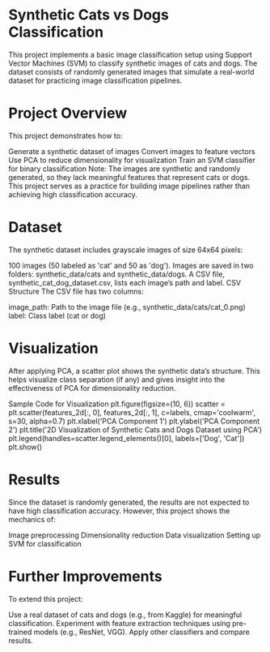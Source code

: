 # Synthetic Cats vs Dogs Classification
This project implements a basic image classification setup using Support Vector Machines (SVM) to classify synthetic images of cats and dogs. The dataset consists of randomly generated images that simulate a real-world dataset for practicing image classification pipelines.

# Project Overview
This project demonstrates how to:

Generate a synthetic dataset of images
Convert images to feature vectors
Use PCA to reduce dimensionality for visualization
Train an SVM classifier for binary classification
Note: The images are synthetic and randomly generated, so they lack meaningful features that represent cats or dogs. This project serves as a practice for building image pipelines rather than achieving high classification accuracy.

# Dataset
The synthetic dataset includes grayscale images of size 64x64 pixels:

100 images (50 labeled as 'cat' and 50 as 'dog').
Images are saved in two folders: synthetic_data/cats and synthetic_data/dogs.
A CSV file, synthetic_cat_dog_dataset.csv, lists each image’s path and label.
CSV Structure
The CSV file has two columns:

image_path: Path to the image file (e.g., synthetic_data/cats/cat_0.png)
label: Class label (cat or dog)

# Visualization
After applying PCA, a scatter plot shows the synthetic data’s structure. This helps visualize class separation (if any) and gives insight into the effectiveness of PCA for dimensionality reduction.

Sample Code for Visualization
plt.figure(figsize=(10, 6))
scatter = plt.scatter(features_2d[:, 0], features_2d[:, 1], c=labels, cmap='coolwarm', s=30, alpha=0.7)
plt.xlabel('PCA Component 1')
plt.ylabel('PCA Component 2')
plt.title('2D Visualization of Synthetic Cats and Dogs Dataset using PCA')
plt.legend(handles=scatter.legend_elements()[0], labels=['Dog', 'Cat'])
plt.show()

# Results
Since the dataset is randomly generated, the results are not expected to have high classification accuracy. However, this project shows the mechanics of:

Image preprocessing
Dimensionality reduction
Data visualization
Setting up SVM for classification

# Further Improvements
To extend this project:

Use a real dataset of cats and dogs (e.g., from Kaggle) for meaningful classification.
Experiment with feature extraction techniques using pre-trained models (e.g., ResNet, VGG).
Apply other classifiers and compare results.
